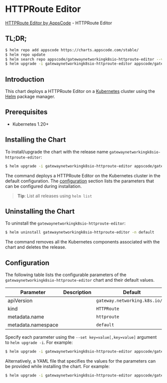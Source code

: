 # HTTPRoute Editor

[HTTPRoute Editor by AppsCode](https://appscode.com) - HTTPRoute Editor

## TL;DR;

```bash
$ helm repo add appscode https://charts.appscode.com/stable/
$ helm repo update
$ helm search repo appscode/gatewaynetworkingk8sio-httproute-editor --version=v0.15.0
$ helm upgrade -i gatewaynetworkingk8sio-httproute-editor appscode/gatewaynetworkingk8sio-httproute-editor -n default --create-namespace --version=v0.15.0
```

## Introduction

This chart deploys a HTTPRoute Editor on a [Kubernetes](http://kubernetes.io) cluster using the [Helm](https://helm.sh) package manager.

## Prerequisites

- Kubernetes 1.20+

## Installing the Chart

To install/upgrade the chart with the release name `gatewaynetworkingk8sio-httproute-editor`:

```bash
$ helm upgrade -i gatewaynetworkingk8sio-httproute-editor appscode/gatewaynetworkingk8sio-httproute-editor -n default --create-namespace --version=v0.15.0
```

The command deploys a HTTPRoute Editor on the Kubernetes cluster in the default configuration. The [configuration](#configuration) section lists the parameters that can be configured during installation.

> **Tip**: List all releases using `helm list`

## Uninstalling the Chart

To uninstall the `gatewaynetworkingk8sio-httproute-editor`:

```bash
$ helm uninstall gatewaynetworkingk8sio-httproute-editor -n default
```

The command removes all the Kubernetes components associated with the chart and deletes the release.

## Configuration

The following table lists the configurable parameters of the `gatewaynetworkingk8sio-httproute-editor` chart and their default values.

|     Parameter      | Description |                  Default                  |
|--------------------|-------------|-------------------------------------------|
| apiVersion         |             | <code>gateway.networking.k8s.io/v1</code> |
| kind               |             | <code>HTTPRoute</code>                    |
| metadata.name      |             | <code>httproute</code>                    |
| metadata.namespace |             | <code>default</code>                      |


Specify each parameter using the `--set key=value[,key=value]` argument to `helm upgrade -i`. For example:

```bash
$ helm upgrade -i gatewaynetworkingk8sio-httproute-editor appscode/gatewaynetworkingk8sio-httproute-editor -n default --create-namespace --version=v0.15.0 --set apiVersion=gateway.networking.k8s.io/v1
```

Alternatively, a YAML file that specifies the values for the parameters can be provided while
installing the chart. For example:

```bash
$ helm upgrade -i gatewaynetworkingk8sio-httproute-editor appscode/gatewaynetworkingk8sio-httproute-editor -n default --create-namespace --version=v0.15.0 --values values.yaml
```
